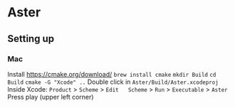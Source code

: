 # Aster

## Setting up
### Mac
Install https://cmake.org/download/
`brew install cmake`
`mkdir Build`
`cd Build`
`cmake -G "Xcode" ..`
Double click in `Aster/Build/Aster.xcodeproj`
Inside Xcode:
  `Product`	>	`Scheme`	>	`Edit	Scheme` > `Run` > `Executable` > `Aster`
Press play (upper left corner)


